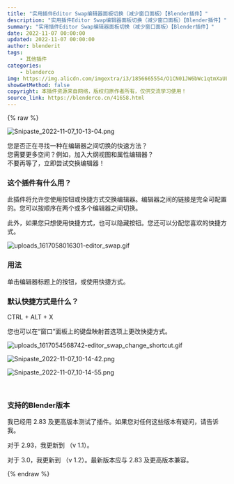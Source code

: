 ```yaml
---
title: "实用插件Editor Swap编辑器面板切换（减少窗口面板）【Blender插件】"
description: "实用插件Editor Swap编辑器面板切换（减少窗口面板）【Blender插件】"
summary: "实用插件Editor Swap编辑器面板切换（减少窗口面板）【Blender插件】"
date: 2022-11-07 00:00:00
updated: 2022-11-07 00:00:00
author: blenderit
tags: 
    - 其他插件
categories:
    - blenderco
img: https://img.alicdn.com/imgextra/i3/1856665554/O1CN01JW6bWc1qtmXaULJ0B_!!1856665554.png
showGetMethod: false
copyright: 本插件资源来自网络，版权归原作者所有，仅供交流学习使用！
source_link: https://blenderco.cn/41658.html
---
```


{% raw %}
<p><img class="aligncenter" src="https://img.alicdn.com/imgextra/i3/1856665554/O1CN01JW6bWc1qtmXaULJ0B_!!1856665554.png" alt="Snipaste_2022-11-07_10-13-04.png"></p><p><span>您是否正在寻找一种在编辑器之间切换的快速方法？<br>
您需要更多空间？例如，加入大纲视图和属性编辑器？<br>
不要再等了，立即尝试交换编辑器！</span></p><h3>这个插件有什么用？</h3><p>此插件将允许您使用按钮或快捷方式交换编辑器。编辑器之间的链接是完全可配置的。您可以按顺序在两个或多个编辑器之间切换。</p><p>此外，如果您只想使用快捷方式，也可以隐藏按钮。您还可以分配您喜欢的快捷方式。</p><p><img src="https://img.alicdn.com/imgextra/i3/1856665554/O1CN01sZUAFe1qtmXdva23m_!!1856665554.gif" alt="uploads_1617058016301-editor_swap.gif"></p><h3>用法</h3><p>单击编辑器标题上的按钮，或使用快捷方式。</p><h3>默认快捷方式是什么？</h3><p>CTRL + ALT + X</p><p>您也可以在“窗口”面板上的键盘映射首选项上更改快捷方式。</p><p><img src="https://img.alicdn.com/imgextra/i1/1856665554/O1CN01JBppgG1qtmXiaMO3e_!!1856665554.gif" alt="uploads_1617054568742-editor_swap_change_shortcut.gif"></p><p><img src="https://img.alicdn.com/imgextra/i3/1856665554/O1CN01iUD7DO1qtmXaURDIs_!!1856665554.png" alt="Snipaste_2022-11-07_10-14-42.png"></p><p><img src="https://img.alicdn.com/imgextra/i4/1856665554/O1CN01Eub9Gd1qtmXeoDu5S_!!1856665554.png" alt="Snipaste_2022-11-07_10-14-55.png"></p><p> </p><h3>支持的Blender版本</h3><p>我已经用 2.83 及更高版本测试了插件。如果您对任何这些版本有疑问，请告诉我。</p><p>对于 2.93，我更新到 （v 1.1）。</p><p><span>对于 3.0，我更新到 （v 1.2）。<span class="VIiyi"><span class="JLqJ4b ChMk0b">最新版本应与 2.83 及更高版本兼容。</span></span></span></p>
<div style="display: none">blenderco</div>
{% endraw %}
